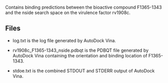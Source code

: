 Contains binding predictions between the bioactive compound F1365-1343 and the nside search space on the virulence factor rv1908c.

## Files

- log.txt is the log file generated by AutoDock Vina.

- rv1908c_F1365-1343_nside.pdbqt is the PDBQT file generated by AutoDock Vina containing the orientation and binding location of F1365-1343.

- stdoe.txt is the combined STDOUT and STDERR output of AutoDock Vina.

